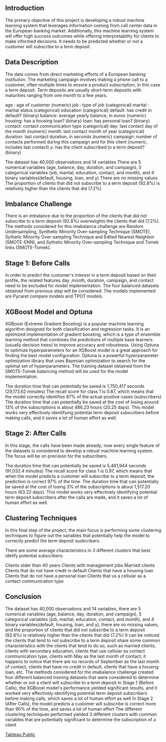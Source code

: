 ## Introduction
The primary objective of this project is developing a robust machine learning system that leverages information coming from call center data in the European banking market. Additionally, this machine learning system will offer high success outcomes while offering interpretability for clients to make informed decisions. It needs to be predicted whether or not a customer will subscribe to a term deposit.

## Data Description
The data comes from direct marketing efforts of a European banking institution. The marketing campaign involves making a phone call to a customer, often multiple times to ensure a product subscription, in this case a term deposit. Term deposits are usually short-term deposits with maturities ranging from one month to a few years.

age : age of customer (numeric)
job : type of job (categorical)
marital : marital status (categorical)
education (categorical)
default: has credit in default? (binary)
balance: average yearly balance, in euros (numeric)
housing: has a housing loan? (binary)
loan: has personal loan? (binary)
contact: contact communication type (categorical)
day: last contact day of the month (numeric)
month: last contact month of year (categorical)
duration: last contact duration, in seconds (numeric)
campaign: number of contacts performed during this campaign and for this client (numeric, includes last contact)
y: has the client subscribed to a term deposit? (binary)

The dataset has 40,000 observations and 14 variables
There are 5 numerical variables (age, balance, day, duration, and campaign), 5 categorical variables (job, marital, education, contact, and month), and 4 binary variables(default, housing, loan, and y)
There are no missing values
The proportion of clients that did not subscribe to a term deposit (92.8%) is relatively higher than the clients that did (7.2%)

## Imbalance Challenge
There is an imbalance due to the proportion of the clients that did not subscribe to a term deposit (92.8%) overweights the clients that did (7.2%). The methods considered for this imabalance challenge are Random Undersampling, Synthetic Minority Over-sampling Technique (SMOTE), Sythetic Minority Over-sampling Technique and Edited Nearest Neighbor (SMOTE-ENN), and Sythetic Minority Over-sampling Technique and Tomek links (SMOTE-Tomek).

## Stage 1: Before Calls
In order to predict the customer's interest in a term deposit based on their profile, the related features day ,month, duration, campaign, and contact need to be excluded for model implementation. The four balanced datasets obtained from previous step will be considered. The models implemented are Pycaret compare models and TPOT models.

## XGBoost Model and Optuna
XGBoost (Extreme Gradient Boosting) is a popular machine learning algorithm designed for both classification and regression tasks. It is an optimized implementation of gradient boosting, which is a type of ensemble learning method that combines the predictions of multiple base learners (usually decision trees) to improve accuracy and robustness.
Using Optuna to optimize hyperparameters for an XGBoost model is a great approach for finding the best model configuration. Optuna is a powerful hyperparameter optimization library that uses Bayesian optimization to search for the optimal set of hyperparameters. The training dataset obtained from the SMOTE-Tomek balancing method will be used for the model implementation.

The duration time that can potentially be saved is 1,750,417 seconds (29,173.62 minutes)
The recall score for class 1 is 0.87, which means that the model correctly identifies 87% of the actual positive cases (subscribers)
The duration time that can potentially be saved at the cost of losing around 13% of the subscriptions is about 486.23 hours (20.25 days).
This model works very effectively identifying potential term deposit subscribers before making calls, and it saves a lot of human effort as well.

## Stage 2: After Calls
In this stage, the calls have been made already; now every single feature of the datasets is considered to develop a robust machine learning system. The focus will be on precision for the subscribers.

The duration time that can potentially be saved is 5,461,944 seconds (91,032.4 minutes)
The recall score for class 1 is 0.97, which means that when the model predicts a customer will subscribe to a term deposit, the prediction is correct 97% of the time.
The duration time that can potentially be saved at the cost of losing 3% of the subscriptions is about 1,517.20 hours (63.22 days).
This model works very effectively identifying potential term deposit subscribers after the calls are made, and it saves a lot of human effort as well.

## Clustering Techniques
In this final step of the project, the main focus is performing some clustering techniques to figure out the variables that potentially help the model to correctly predict the term deposit susbcribers.

There are some average characteristics in 3 different clusters that best idetify potential subscribers:

Clients older than 40 years
Clients with management jobs
Married clients
Clients that do not have credit in default
Clients that have a housing loan
Clients that do not have a personal loan
Clients that us a cellular as a contact communication type

## Conclusion
The dataset has 40,000 observations and 14 variables, there are 5 numerical variables (age, balance, day, duration, and campaign), 5 categorical variables (job, marital, education, contact, and month), and 4 binary variables(default, housing, loan, and y), there are no missing values, and the proportion of clients that did not subscribe to a term deposit (92.8%) is relatively higher than the clients that did (7.2%)
It can be noticed the clients that tend to not subscribe to a term deposit share some common characteristics with the clients that tend to do so, such as married clients, clients with secondary education, clients that use cellular as contact communication type, clients with May as the last month of contact; it happens to notice that there are no records of September as the last month of contact, clients that have no credit in default, clients that have a housing loan, etc.
The methods considered for the imabalance challenge created four different balanced training datasets that were considered to determine whether or not a client will subscribe to a term deposit
In Stage 1 (Before Calls), the XGBoost model's performance yielded significant results, and it worked very effectively identifying potential term deposit subscribers before making calls, which saves a lot of human effort as well
In Stage 2 (After Calls), the model predicts a customer will subscribe is correct more than 90% of the time, and saves a lot of human effort
The different clustering techniques performed yielded 3 different clusters with common variables that are potentially significant to determine the subscription of a client

[Tableau Public](https://public.tableau.com/app/profile/cesar.corral/vizzes)
